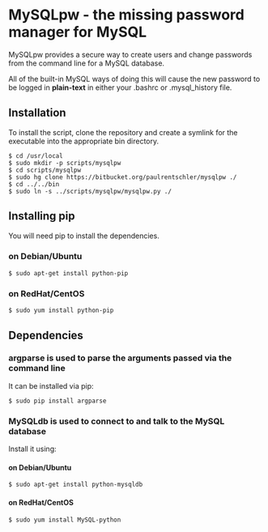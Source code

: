 # MySQLpw - the missing password manager for MySQL

MySQLpw provides a secure way to create users and change passwords from the command line for a MySQL database.

All of the built-in MySQL ways of doing this will cause the new password to be logged in **plain-text** in either your .bashrc or .mysql_history file.


## Installation

To install the script, clone the repository and create a symlink for the executable into the appropriate bin directory.

    $ cd /usr/local
    $ sudo mkdir -p scripts/mysqlpw
    $ cd scripts/mysqlpw
    $ sudo hg clone https://bitbucket.org/paulrentschler/mysqlpw ./
    $ cd ../../bin
    $ sudo ln -s ../scripts/mysqlpw/mysqlpw.py ./


## Installing pip

You will need pip to install the dependencies.

### on Debian/Ubuntu

    $ sudo apt-get install python-pip


### on RedHat/CentOS

    $ sudo yum install python-pip



## Dependencies

### **argparse** is used to parse the arguments passed via the command line

It can be installed via pip:

    $ sudo pip install argparse


### **MySQLdb** is used to connect to and talk to the MySQL database

Install it using:

#### on Debian/Ubuntu

    $ sudo apt-get install python-mysqldb

#### on RedHat/CentOS

    $ sudo yum install MySQL-python

